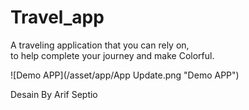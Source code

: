 <h1>Travel_app</h1>
 
<p>A traveling application that you can rely on,<br>
to help complete your journey and make Colorful.
</p>

![Demo APP](/asset/app/App Update.png "Demo APP")


Desain By Arif Septio

